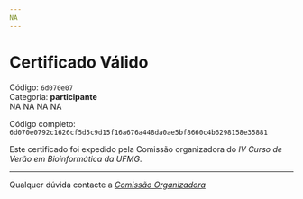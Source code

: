 ```yaml
---
NA
---
```


# Certificado Válido

Código: `6d070e07`<br>
Categoria: **participante**<br>
NA
NA
NA
NA


Código completo: `6d070e0792c1626cf5d5c9d15f16a676a448da0ae5bf8660c4b6298158e35881`


Este certificado foi expedido pela Comissão organizadora do *IV Curso de Verão em Bioinformática da UFMG*.

----

Qualquer dúvida contacte a [_Comissão Organizadora_](<mailto:cursobioinfoufmg@gmail.com$subject=[Certificados]>)

